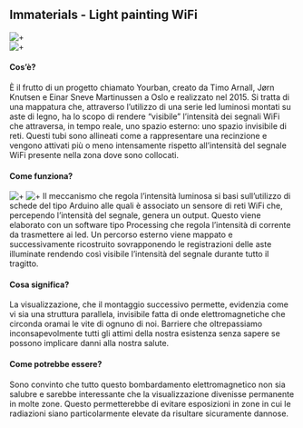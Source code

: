 ## Immaterials - Light painting WiFi
![+](https://i.imgur.com/FOqZjx1.jpg)  
![+](https://i.imgur.com/xPFaoQ1.jpg)  
#### Cos’è?  
È il frutto di un progetto chiamato Yourban, creato da Timo Arnall, Jørn Knutsen e Einar Sneve Martinussen a Oslo e realizzato nel 2015.
Si tratta di una mappatura che, attraverso l’utilizzo di una serie led luminosi montati su aste di legno, ha lo scopo di rendere “visibile” l’intensità dei segnali WiFi che attraversa, in tempo reale, uno spazio esterno: uno spazio invisibile di reti.
Questi tubi sono allineati come a rappresentare una recinzione e vengono attivati più o meno intensamente rispetto all’intensità del segnale WiFi presente nella zona dove sono collocati.

#### Come funziona?  
![+](https://i.imgur.com/NAc4y9M.jpg) ![+](https://i.imgur.com/ipouoM8.jpg)
Il meccanismo che regola l’intensità luminosa si basi sull’utilizzo di schede del tipo Arduino alle quali è associato un sensore di reti WiFi che, percependo l’intensità del segnale, genera un output.
Questo viene elaborato con un software tipo Processing che regola l’intensità di corrente da trasmettere ai led.
Un percorso esterno viene mappato e successivamente ricostruito sovrapponendo le registrazioni delle aste illuminate rendendo così visibile l’intensità del segnale durante tutto il tragitto.

#### Cosa significa?  
La visualizzazione, che il montaggio successivo permette, evidenzia come vi sia una struttura parallela, invisibile fatta di onde elettromagnetiche che circonda oramai le vite di ognuno di noi.
Barriere che oltrepassiamo inconsapevolmente tutti gli attimi della nostra esistenza senza sapere se possono implicare danni alla nostra salute.

#### Come potrebbe essere?  
Sono convinto che tutto questo bombardamento elettromagnetico non sia salubre e sarebbe interessante che la visualizzazione divenisse permanente in molte zone.
Questo permetterebbe di evitare esposizioni in zone in cui le radiazioni siano particolarmente elevate da risultare sicuramente dannose.
